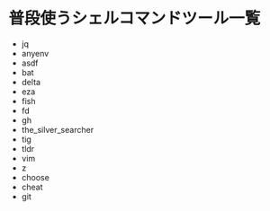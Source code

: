 # 普段使うシェルコマンドツール一覧

- jq
- anyenv
- asdf
- bat
- delta
- eza
- fish
- fd
- gh
- the_silver_searcher
- tig
- tldr
- vim
- z
- choose
- cheat
- git
